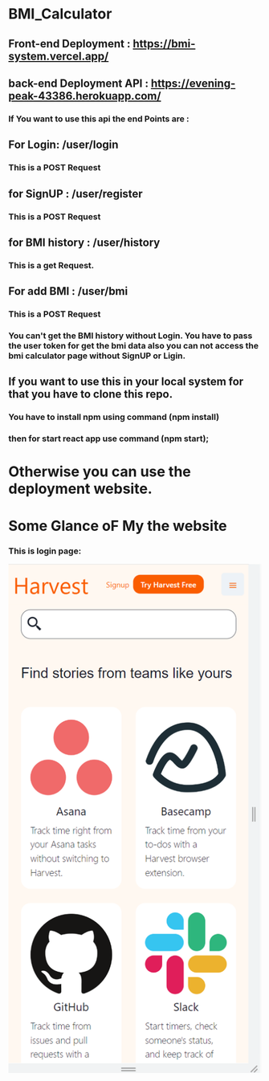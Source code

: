 # BMI_Calculator


## Front-end Deployment : https://bmi-system.vercel.app/
## back-end Deployment API : https://evening-peak-43386.herokuapp.com/


### If You want to use this api the end Points are :

## For Login: /user/login
### This is a POST Request
## for SignUP : /user/register
### This is a POST Request
## for BMI history : /user/history 
### This is a get Request.
## For add BMI : /user/bmi
### This is a POST Request


### You can't get the BMI history without Login. You have to pass the user token for get the bmi data also you can not access the bmi calculator page without SignUP or Ligin.

## If you want to use this in your local system for that you have to clone this repo.
### You have to install npm using command (npm install)
### then for start react app use command (npm start);

# Otherwise you can use the deployment website.

# Some Glance oF My the website


### This is login page:
![This is an image](https://github.com/Harishankar999/project-screentshot/blob/main/project%20screenshot/small%20screen%20harvest.png?raw=true)

